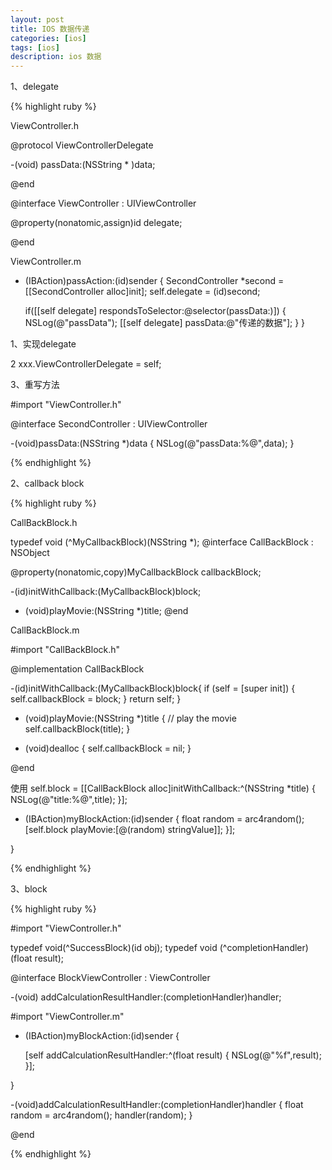 ```yaml
---
layout: post
title: IOS 数据传递
categories: [ios]
tags: [ios]
description: ios 数据
---
```


1、delegate

{% highlight ruby %}

ViewController.h

@protocol ViewControllerDelegate <NSObject>


-(void) passData:(NSString * )data;

@end


@interface ViewController : UIViewController

@property(nonatomic,assign)id<ViewControllerDelegate> delegate;

@end


ViewController.m

- (IBAction)passAction:(id)sender {
    SecondController *second = [[SecondController alloc]init];
    self.delegate = (id)second;
    
    if([[self delegate] respondsToSelector:@selector(passData:)])
    {
        NSLog(@"passData");
        [[self delegate] passData:@"传递的数据"];
    }
}



1、实现delegate

2 xxx.ViewControllerDelegate = self;

3、重写方法

#import "ViewController.h"

@interface SecondController : UIViewController<ViewControllerDelegate>


-(void)passData:(NSString *)data
{
    NSLog(@"passData:%@",data);
}

{% endhighlight %}


2、callback block

{% highlight ruby %}

CallBackBlock.h

typedef void (^MyCallbackBlock)(NSString *);
@interface CallBackBlock : NSObject

@property(nonatomic,copy)MyCallbackBlock callbackBlock;

-(id)initWithCallback:(MyCallbackBlock)block;
- (void)playMovie:(NSString *)title;
@end


CallBackBlock.m

#import "CallBackBlock.h"

@implementation CallBackBlock


-(id)initWithCallback:(MyCallbackBlock)block{
    if (self = [super init]) {
        self.callbackBlock = block;
    }
    return self;
}

- (void)playMovie:(NSString *)title {
    // play the movie
    self.callbackBlock(title);
}

- (void)dealloc {
    self.callbackBlock  = nil;
}

@end

使用
 self.block = [[CallBackBlock alloc]initWithCallback:^(NSString *title) {
        NSLog(@"title:%@",title);
 }];

 - (IBAction)myBlockAction:(id)sender {
    float random = arc4random();
    [self.block playMovie:[@(random) stringValue]];
    }];
 
}

{% endhighlight %}

3、block

{% highlight ruby %}

#import "ViewController.h"

typedef void(^SuccessBlock)(id obj);
typedef void (^completionHandler)(float result);

@interface BlockViewController : ViewController

-(void) addCalculationResultHandler:(completionHandler)handler;


#import "ViewController.m"

- (IBAction)myBlockAction:(id)sender {
  
    [self addCalculationResultHandler:^(float result) {
        NSLog(@"%f",result);
    }];
    
}

-(void)addCalculationResultHandler:(completionHandler)handler
{
   float random = arc4random();
    handler(random);
}

@end


{% endhighlight %}



